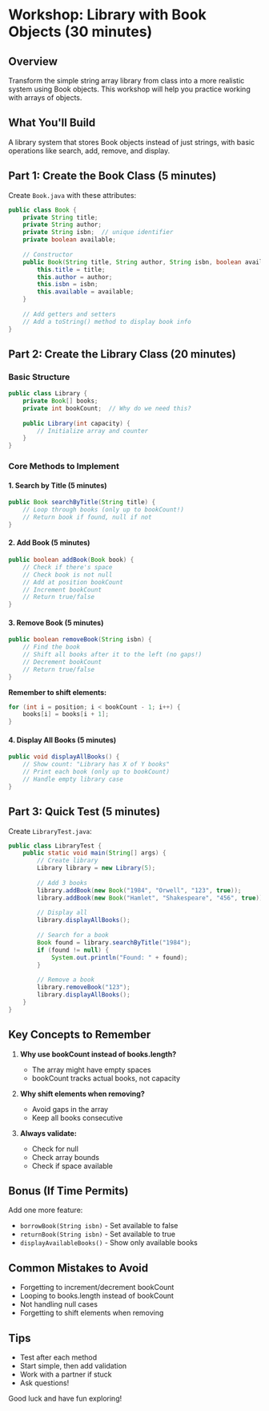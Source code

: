 # Workshop: Library with Book Objects (30 minutes)

## Overview
Transform the simple string array library from class into a more realistic system using Book objects. This workshop will help you practice working with arrays of objects.

## What You'll Build
A library system that stores Book objects instead of just strings, with basic operations like search, add, remove, and display.

## Part 1: Create the Book Class (5 minutes)

Create `Book.java` with these attributes:
```java
public class Book {
    private String title;
    private String author;
    private String isbn;  // unique identifier
    private boolean available;
    
    // Constructor
    public Book(String title, String author, String isbn, boolean available) {
        this.title = title;
        this.author = author;
        this.isbn = isbn;
        this.available = available;
    }
    
    // Add getters and setters
    // Add a toString() method to display book info
}
```

## Part 2: Create the Library Class (20 minutes)

### Basic Structure
```java
public class Library {
    private Book[] books;
    private int bookCount;  // Why do we need this?
    
    public Library(int capacity) {
        // Initialize array and counter
    }
}
```

### Core Methods to Implement

#### 1. Search by Title (5 minutes)
```java
public Book searchByTitle(String title) {
    // Loop through books (only up to bookCount!)
    // Return book if found, null if not
}
```

#### 2. Add Book (5 minutes)
```java
public boolean addBook(Book book) {
    // Check if there's space
    // Check book is not null
    // Add at position bookCount
    // Increment bookCount
    // Return true/false
}
```

#### 3. Remove Book (5 minutes)
```java
public boolean removeBook(String isbn) {
    // Find the book
    // Shift all books after it to the left (no gaps!)
    // Decrement bookCount
    // Return true/false
}
```

**Remember to shift elements:**
```java
for (int i = position; i < bookCount - 1; i++) {
    books[i] = books[i + 1];
}
```

#### 4. Display All Books (5 minutes)
```java
public void displayAllBooks() {
    // Show count: "Library has X of Y books"
    // Print each book (only up to bookCount)
    // Handle empty library case
}
```

## Part 3: Quick Test (5 minutes)

Create `LibraryTest.java`:
```java
public class LibraryTest {
    public static void main(String[] args) {
        // Create library
        Library library = new Library(5);
        
        // Add 3 books
        library.addBook(new Book("1984", "Orwell", "123", true));
        library.addBook(new Book("Hamlet", "Shakespeare", "456", true));
        
        // Display all
        library.displayAllBooks();
        
        // Search for a book
        Book found = library.searchByTitle("1984");
        if (found != null) {
            System.out.println("Found: " + found);
        }
        
        // Remove a book
        library.removeBook("123");
        library.displayAllBooks();
    }
}
```

## Key Concepts to Remember

1. **Why use bookCount instead of books.length?**
   - The array might have empty spaces
   - bookCount tracks actual books, not capacity

2. **Why shift elements when removing?**
   - Avoid gaps in the array
   - Keep all books consecutive

3. **Always validate:**
   - Check for null
   - Check array bounds
   - Check if space available

## Bonus (If Time Permits)

Add one more feature:
- `borrowBook(String isbn)` - Set available to false
- `returnBook(String isbn)` - Set available to true
- `displayAvailableBooks()` - Show only available books

## Common Mistakes to Avoid

- Forgetting to increment/decrement bookCount
- Looping to books.length instead of bookCount
- Not handling null cases
- Forgetting to shift elements when removing

## Tips
- Test after each method
- Start simple, then add validation
- Work with a partner if stuck
- Ask questions!

Good luck and have fun exploring!